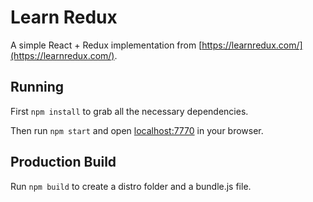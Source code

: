 # Learn Redux

A simple React + Redux implementation from [https://learnredux.com/](https://learnredux.com/).

## Running

First `npm install` to grab all the necessary dependencies.

Then run `npm start` and open <localhost:7770> in your browser.

## Production Build

Run `npm build` to create a distro folder and a bundle.js file.
